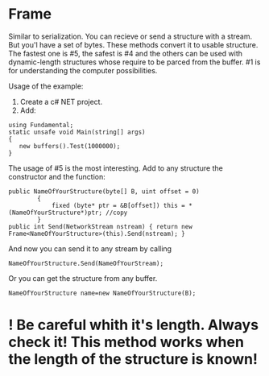 # Frame
Similar to serialization.
You can recieve or send a structure with a stream. But you'l have a set of bytes. These methods convert it to usable structure. The fastest one is #5, the safest is #4 and the others can be used with dynamic-length structures whose require to be parced from the buffer. #1 is for understanding the computer possibilities.

Usage of the example:
1. Create a c# NET project.
2. Add:
```
using Fundamental;
static unsafe void Main(string[] args)
{
   new buffers().Test(1000000);
}
```
The usage of #5 is the most interesting.
Add to any structure the constructor and the function:
```
public NameOfYourStructure(byte[] B, uint offset = 0)
        {
            fixed (byte* ptr = &B[offset]) this = *(NameOfYourStructure*)ptr; //copy
        }
public int Send(NetworkStream nstream) { return new Frame<NameOfYourStructure>(this).Send(nstream); }
```
And now you can send it to any stream by calling
```
NameOfYourStructure.Send(NameOfYourStream);
```
Or you can get the structure from any buffer.
```
NameOfYourStructure name=new NameOfYourStructure(B);
```
<H1>! Be careful whith it's length. Always check it! This method works when the length of the structure is known!</H1>
